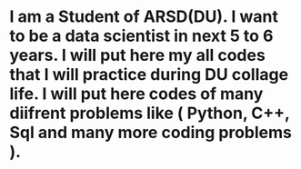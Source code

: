 # I am a Student of ARSD(DU). I want to be a data scientist in next 5 to 6 years. I will put here my all codes that I will practice during DU collage life. I will put here codes of many diifrent problems like ( Python, C++, Sql and many more coding problems ).
